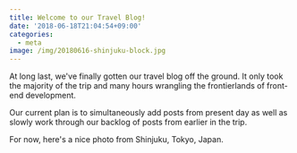 ```yaml
---
title: Welcome to our Travel Blog!
date: '2018-06-18T21:04:54+09:00'
categories:
  - meta
image: /img/20180616-shinjuku-block.jpg
---
```

At long last, we've finally gotten our travel blog off the ground. It only took the majority of the trip and many hours wrangling the frontierlands of front-end development.

Our current plan is to simultaneously add posts from present day as well as slowly work through our backlog of posts from earlier in the trip.

For now, here's a nice photo from Shinjuku, Tokyo, Japan.
